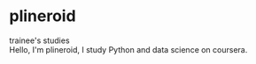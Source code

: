 # plineroid
trainee's studies   
Hello, I'm plineroid, I study Python and data science on coursera.
